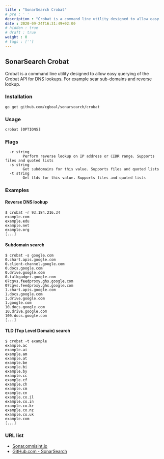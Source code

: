 ```yaml
---
title : "SonarSearch Crobat"
# pre : ' '
description : "Crobat is a command line utility designed to allow easy querying of the Crobat API for DNS lookups."
date : 2020-09-24T16:31:49+02:00
# hidden : true
# draft : true
weight : 0
# tags : ['']
---
```


## SonarSearch Crobat

Crobat is a command line utility designed to allow easy querying of the Crobat API for DNS lookups. For example sear sub-domains and reverse lookup.

### Installation

```plain
go get github.com/cgboal/sonarsearch/crobat
```

### Usage

```plain
crobat [OPTIONS]
```

### Flags

```plain
  -r string
        Perform reverse lookup on IP address or CIDR range. Supports files and quoted lists
  -s string
        Get subdomains for this value. Supports files and quoted lists
  -t string
        Get tlds for this value. Supports files and quoted lists
```

### Examples

#### Reverse DNS lookup

```plain
$ crobat -r 93.184.216.34
example.com
example.edu
example.net
example.org
[...]
```

#### Subdomain search

```plain
$ crobat -s google.com
0.chart.apis.google.com
0.client-channel.google.com
0.docs.google.com
0.drive.google.com
0.talkgadget.google.com
07cgvs.feedproxy.ghs.google.com
07cgvs.feedproxy.ghs.google.com
1.chart.apis.google.com
1.docs.google.com
1.drive.google.com
1.google.com
10.docs.google.com
10.drive.google.com
100.docs.google.com
[...]
```

#### TLD (Top Level Domain) search

```plain
$ crobat -t example
example.ac
example.ai
example.am
example.at
example.be
example.bi
example.by
example.cc
example.cf
example.ch
example.cm
example.cn
example.co.il
example.co.in
example.co.kr
example.co.nz
example.co.uk
example.com
[...]
```

### URL list

* [Sonar.omnisint.io](https://sonar.omnisint.io/)
* [GitHub.com - SonarSearch](https://github.com/cgboal/sonarsearch)

